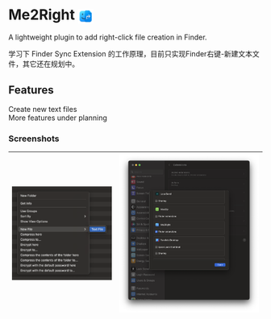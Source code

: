 # Me2Right <img src="./Me2Right/Assets.xcassets/AppIcon.appiconset/icon.png" width="30" style="vertical-align: middle;" />

A lightweight plugin to add right-click file creation in Finder.

学习下 Finder Sync Extension 的工作原理，目前只实现Finder右键-新建文本文件，其它还在规划中。

## Features
Create new text files  
More features under planning 


### Screenshots

| <img src="./Docs/Screenshot.png" width="250" /> | <img src="./Docs/Screenshot1.png" width="350" /> |
|-------------------------------------------------|--------------------------------------------------|
